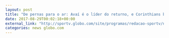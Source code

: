 ```yaml
---
layout: post
title: "De pernas para o ar: Avaí é o líder do returno, e Corinthians beira o \"Z-4\""
date: 2017-08-29T00:02:18+00:00
external_link: "http://sportv.globo.com/site/programas/redacao-sportv/noticia/2017/08/de-pernas-para-o-ar-avai-e-o-lider-do-returno-e-corinthians-beira-o-z-4.html"
categories: news globo.com
---
```

